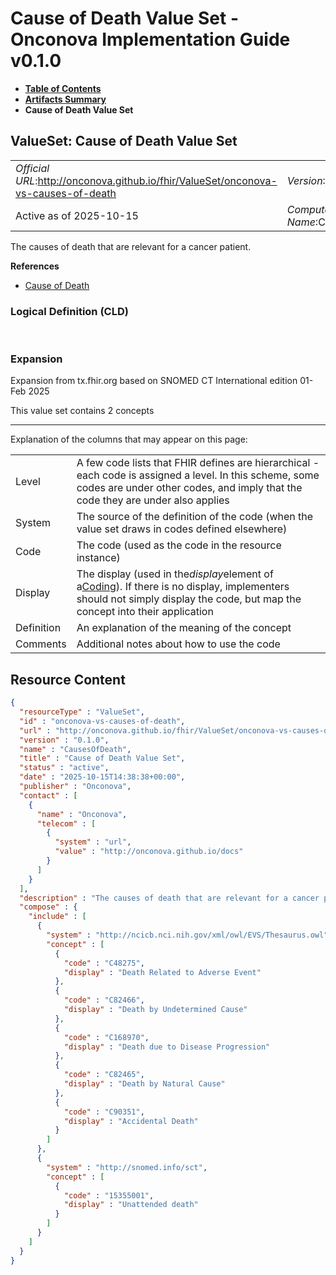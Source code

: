 # Cause of Death Value Set - Onconova Implementation Guide v0.1.0

* [**Table of Contents**](toc.md)
* [**Artifacts Summary**](artifacts.md)
* **Cause of Death Value Set**

## ValueSet: Cause of Death Value Set 

| | |
| :--- | :--- |
| *Official URL*:http://onconova.github.io/fhir/ValueSet/onconova-vs-causes-of-death | *Version*:0.1.0 |
| Active as of 2025-10-15 | *Computable Name*:CausesOfDeath |

 
The causes of death that are relevant for a cancer patient. 

 **References** 

* [Cause of Death](StructureDefinition-onconova-ext-cause-of-death.md)

### Logical Definition (CLD)

 

### Expansion

Expansion from tx.fhir.org based on SNOMED CT International edition 01-Feb 2025

This value set contains 2 concepts

-------

 Explanation of the columns that may appear on this page: 

| | |
| :--- | :--- |
| Level | A few code lists that FHIR defines are hierarchical - each code is assigned a level. In this scheme, some codes are under other codes, and imply that the code they are under also applies |
| System | The source of the definition of the code (when the value set draws in codes defined elsewhere) |
| Code | The code (used as the code in the resource instance) |
| Display | The display (used in the*display*element of a[Coding](http://hl7.org/fhir/R4/datatypes.html#Coding)). If there is no display, implementers should not simply display the code, but map the concept into their application |
| Definition | An explanation of the meaning of the concept |
| Comments | Additional notes about how to use the code |



## Resource Content

```json
{
  "resourceType" : "ValueSet",
  "id" : "onconova-vs-causes-of-death",
  "url" : "http://onconova.github.io/fhir/ValueSet/onconova-vs-causes-of-death",
  "version" : "0.1.0",
  "name" : "CausesOfDeath",
  "title" : "Cause of Death Value Set",
  "status" : "active",
  "date" : "2025-10-15T14:38:38+00:00",
  "publisher" : "Onconova",
  "contact" : [
    {
      "name" : "Onconova",
      "telecom" : [
        {
          "system" : "url",
          "value" : "http://onconova.github.io/docs"
        }
      ]
    }
  ],
  "description" : "The causes of death that are relevant for a cancer patient.",
  "compose" : {
    "include" : [
      {
        "system" : "http://ncicb.nci.nih.gov/xml/owl/EVS/Thesaurus.owl",
        "concept" : [
          {
            "code" : "C48275",
            "display" : "Death Related to Adverse Event"
          },
          {
            "code" : "C82466",
            "display" : "Death by Undetermined Cause"
          },
          {
            "code" : "C168970",
            "display" : "Death due to Disease Progression"
          },
          {
            "code" : "C82465",
            "display" : "Death by Natural Cause"
          },
          {
            "code" : "C90351",
            "display" : "Accidental Death"
          }
        ]
      },
      {
        "system" : "http://snomed.info/sct",
        "concept" : [
          {
            "code" : "15355001",
            "display" : "Unattended death"
          }
        ]
      }
    ]
  }
}

```
